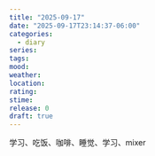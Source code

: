 ```yaml
---
title: "2025-09-17"
date: "2025-09-17T23:14:37-06:00"
categories:
  - diary
series:
tags:
mood:
weather:
location:
rating:
stime:
release: 0
draft: true
---
```

学习、吃饭、咖啡、睡觉、学习、mixer
